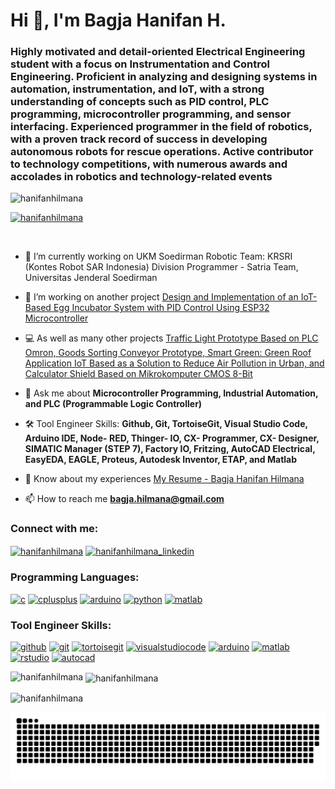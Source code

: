 <h1 align="left">Hi 👋, I'm Bagja Hanifan H.</h1>
<h3 align="left">Highly motivated and detail-oriented Electrical Engineering student with a focus on Instrumentation and Control Engineering. Proficient in analyzing and designing systems in automation, instrumentation, and IoT, with a strong understanding of concepts such as PID control, PLC programming, microcontroller programming, and sensor interfacing. Experienced programmer in the field of robotics, with a proven track record of success in developing autonomous robots for rescue operations. Active contributor to technology competitions, with numerous awards and accolades in robotics and technology-related events</h3>

<p align="left"> <img src="https://komarev.com/ghpvc/?username=hanifanhilmana&label=Profile%20views&color=0e75b6&style=flat" alt="hanifanhilmana" /> </p>

<p align="left"> <a href="https://github.com/ryo-ma/github-profile-trophy"><img src="https://github-profile-trophy.vercel.app/?username=hanifanhilmana&row=1&column=5&theme=darkhub" alt="hanifanhilmana" /></a> </p>

<p align="left"> <a href="https://twitter.com/" target="blank"><img src="https://img.shields.io/twitter/follow/?logo=twitter&style=for-the-badge" alt="" /></a> </p>

- 🤖 I’m currently working on UKM Soedirman Robotic Team: KRSRI (Kontes Robot SAR Indonesia) Division Programmer - Satria Team, Universitas Jenderal Soedirman

- 🐣 I’m working on another project [Design and Implementation of an IoT-Based Egg Incubator System with PID Control Using ESP32 Microcontroller](https://github.com/hanifanhilmana/EggIncubator_SmartLivestock.git)

- 💻 As well as many other projects [Traffic Light Prototype Based on PLC Omron, Goods Sorting Conveyor Prototype, Smart Green: Green Roof Application IoT Based as a Solution to Reduce Air Pollution in Urban, and Calculator Shield Based on Mikrokomputer CMOS 8-Bit](https://github.com/hanifanhilmana?tab=repositories)

- 💬 Ask me about **Microcontroller Programming, Industrial Automation, and PLC (Programmable Logic Controller)**

- 🛠 Tool Engineer Skills: **Github, Git, TortoiseGit, Visual Studio Code, Arduino IDE, Node- RED, Thinger- IO, CX- Programmer, CX- Designer, SIMATIC Manager (STEP 7), Factory IO, Fritzing, AutoCAD Electrical, EasyEDA, EAGLE, Proteus, Autodesk Inventor, ETAP, and Matlab**

- 📄 Know about my experiences [My Resume - Bagja Hanifan Hilmana](https://drive.google.com/file/d/1I4c93hV_rI2aOrid08xiPSHF0C3M5e9-/view?usp=sharing)
  
- 📫 How to reach me **bagja.hilmana@gmail.com**

<h3 align="left">Connect with me:</h3>
<p align="left">
  <a href="https://instagram.com/hanifanhilmana" target="blank"><img align="center" src="https://raw.githubusercontent.com/rahuldkjain/github-profile-readme-generator/master/src/images/icons/Social/instagram.svg" alt="hanifanhilmana" height="35" width="40" /></a>
  <a href="https://www.linkedin.com/in/bagja-hilmana/" target="blank"><img align="center" src="https://upload.wikimedia.org/wikipedia/commons/8/81/LinkedIn_icon.svg" alt="hanifanhilmana_linkedin" height="35" width="40" /></a>
</p>

<h3 align="left">Programming Languages:</h3>
<p align="left"> 
  <a href="https://www.w3schools.com/c/" target="_blank" rel="noreferrer"><img src="https://cdn.jsdelivr.net/gh/devicons/devicon/icons/c/c-original.svg" alt="c" width="40" height="40" /></a> 
  <a href="https://www.w3schools.com/cpp/" target="_blank" rel="noreferrer"><img src="https://cdn.jsdelivr.net/gh/devicons/devicon/icons/cplusplus/cplusplus-original.svg" alt="cplusplus" width="40" height="40" /></a> 
  <a href="https://www.arduino.cc/" target="_blank" rel="noreferrer"><img src="https://upload.wikimedia.org/wikipedia/commons/8/87/Arduino_Logo.svg" alt="arduino" width="50" height="38" /></a> 
  <a href="https://www.python.org" target="_blank" rel="noreferrer"> <img src="https://cdn.jsdelivr.net/gh/devicons/devicon/icons/python/python-original.svg" alt="python" width="40" height="40" /></a>
  <a href="https://www.mathworks.com/" target="_blank" rel="noreferrer"><img src="https://cdn.jsdelivr.net/gh/devicons/devicon/icons/matlab/matlab-original.svg" alt="matlab" width="40" height="40" /></a> 
</p>


<h3 align="left">Tool Engineer Skills:</h3>
<p align="left"> 
  <a href="https://github.com/hanifanhilmana/" target="_blank" rel="noreferrer"><img src="https://cdn.jsdelivr.net/gh/devicons/devicon/icons/github/github-original.svg" alt="github" width="40" height="40" /></a> 
  <a href="https://git-scm.com/" target="_blank" rel="noreferrer"><img src="https://cdn.jsdelivr.net/gh/devicons/devicon/icons/git/git-original.svg" alt="git" width="40" height="40" /></a> 
  <a href="https://tortoisegit.org/about/" target="_blank" rel="noreferrer"><img src="https://cdn.jsdelivr.net/gh/devicons/devicon/icons/tortoisegit/tortoisegit-original.svg" alt="tortoisegit" width="40" height="40" /></a> 
  <a href="https://code.visualstudio.com/" target="_blank" rel="noreferrer"><img src="https://cdn.jsdelivr.net/gh/devicons/devicon/icons/vscode/vscode-original.svg" alt="visualstudiocode" width="40" height="40" /></a> 
  <a href="https://www.arduino.cc/" target="_blank" rel="noreferrer"><img src="https://cdn.worldvectorlogo.com/logos/arduino-1.svg" alt="arduino" width="40" height="40" /></a> 
  <a href="https://www.mathworks.com/" target="_blank" rel="noreferrer"><img src="https://cdn.jsdelivr.net/gh/devicons/devicon/icons/matlab/matlab-original.svg" alt="matlab" width="40" height="40" /></a> 
  <a href="https://posit.co/products/open-source/" target="_blank" rel="noreferrer"><img src="https://cdn.jsdelivr.net/gh/devicons/devicon/icons/rstudio/rstudio-original.svg" alt="rstudio" width="40" height="40" /></a> 
  <a href="https://www.autodesk.com/asean/products/autocad/overview?term=1-YEAR&tab=subscription" target="_blank" rel="noreferrer"><img src="https://skillicons.dev/icons?i=autocad" alt="autocad" width="40" height="40" /></a> 
</p>

<p><img align="left" src="https://github-readme-stats.vercel.app/api/top-langs?username=hanifanhilmana&show_icons=true&locale=en&layout=compact" alt="hanifanhilmana" /></p>

<p>&nbsp;<img align="center" src="https://github-readme-stats.vercel.app/api?username=hanifanhilmana&show_icons=true&locale=en" alt="hanifanhilmana" /></p>

<p><img align="center" src="https://github-readme-streak-stats.herokuapp.com/?user=hanifanhilmana&" alt="hanifanhilmana" /></p>

<img src="https://raw.githubusercontent.com/hanifanhilmana/hanifanhilmana/output/snake.svg" alt="Snake animation" />
